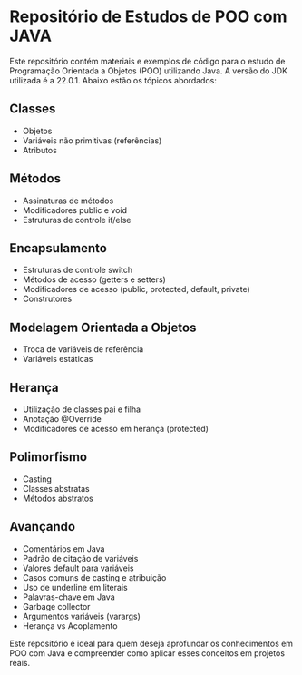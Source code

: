 # Repositório de Estudos de POO com JAVA

Este repositório contém materiais e exemplos de código para o estudo de Programação Orientada a Objetos (POO) utilizando Java. A versão do JDK utilizada é a 22.0.1. Abaixo estão os tópicos abordados:

## Classes
- Objetos
- Variáveis não primitivas (referências)
- Atributos

## Métodos
- Assinaturas de métodos
- Modificadores public e void
- Estruturas de controle if/else

## Encapsulamento
- Estruturas de controle switch
- Métodos de acesso (getters e setters)
- Modificadores de acesso (public, protected, default, private)
- Construtores

## Modelagem Orientada a Objetos
- Troca de variáveis de referência
- Variáveis estáticas

## Herança
- Utilização de classes pai e filha
- Anotação @Override
- Modificadores de acesso em herança (protected)

## Polimorfismo
- Casting
- Classes abstratas
- Métodos abstratos

## Avançando
- Comentários em Java
- Padrão de citação de variáveis
- Valores default para variáveis
- Casos comuns de casting e atribuição
- Uso de underline em literais
- Palavras-chave em Java
- Garbage collector
- Argumentos variáveis (varargs)
- Herança vs Acoplamento

Este repositório é ideal para quem deseja aprofundar os conhecimentos em POO com Java e compreender como aplicar esses conceitos em projetos reais.
